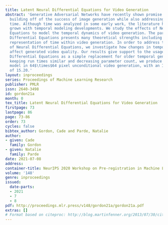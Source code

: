 ```yaml
---
title: Latent Neural Differential Equations for Video Generation
abstract: 'Generative Adversarial Networks have recently shown promise for video generation,
  building off of the success of image generation while also addressing a new challenge:
  time. Although time was analyzed in some early work, the literature has not adequately
  grown with temporal modeling developments. We study the effects of Neural Differential
  Equations to model the temporal dynamics of video generation. The paradigm of Neural
  Differential Equations presents many theoretical strengths including the first continuous
  representation of time within video generation. In order to address the effects
  of Neural Differential Equations, we investigate how changes in temporal models
  affect generated video quality. Our results give support to the usage of Neural
  Differential Equations as a simple replacement for older temporal generators. While
  keeping run times similar and decreasing parameter count, we produce a new state-of-the-art
  model in 64$\times$64 pixel unconditional video generation, with an Inception Score
  of 15.20.'
layout: inproceedings
series: Proceedings of Machine Learning Research
publisher: PMLR
issn: 2640-3498
id: gordon21a
month: 0
tex_title: Latent Neural Differential Equations for Video Generation
firstpage: 73
lastpage: 86
page: 73-86
order: 73
cycles: false
bibtex_author: Gordon, Cade and Parde, Natalie
author:
- given: Cade
  family: Gordon
- given: Natalie
  family: Parde
date: 2021-07-08
address:
container-title: NeurIPS 2020 Workshop on Pre-registration in Machine Learning
volume: '148'
genre: inproceedings
issued:
  date-parts:
  - 2021
  - 7
  - 8
pdf: http://proceedings.mlr.press/v148/gordon21a/gordon21a.pdf
extras: []
# Format based on citeproc: http://blog.martinfenner.org/2013/07/30/citeproc-yaml-for-bibliographies/
---
```

